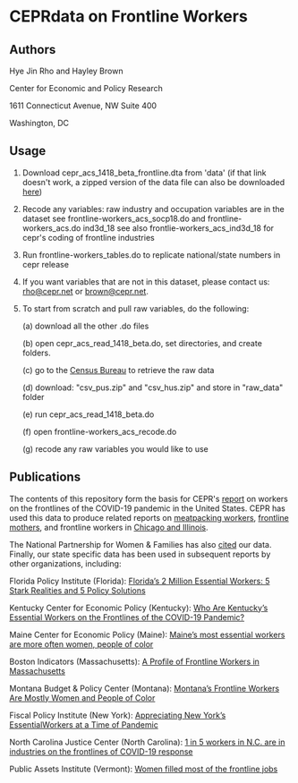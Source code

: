 # CEPRdata on Frontline Workers

## Authors

Hye Jin Rho and Hayley Brown

Center for Economic and Policy Research

1611 Connecticut Avenue, NW Suite 400

Washington, DC

## Usage

1. Download cepr_acs_1418_beta_frontline.dta from 'data' (if that link doesn't work, a zipped version of the data file can also be downloaded [here](http://ceprdata.org/wp-content/acs/data/cepr_acs_1418_beta_frontline.dta.zip))
2. Recode any variables: raw industry and occupation variables are in the dataset
see frontline-workers_acs_socp18.do and frontline-workers_acs.do ind3d_18
see also frontlie-workers_acs_ind3d_18 for cepr's coding of frontline industries
3. Run frontline-workers_tables.do to replicate national/state numbers in cepr release
4. If you want variables that are not in this dataset, please contact us:
rho@cepr.net or brown@cepr.net.
5. To start from scratch and pull raw variables, do the following:

    (a) download all the other .do files

    (b) open cepr_acs_read_1418_beta.do, set directories, and create folders. 

    (c) go to the [Census Bureau](https://www2.census.gov/programs-surveys/acs/data/pums/2018/5-Year/) to retrieve the raw data

    (d) download: "csv_pus.zip" and "csv_hus.zip" and store in "raw_data" folder

    (e) run cepr_acs_read_1418_beta.do

    (f) open frontline-workers_acs_recode.do

    (g) recode any raw variables you would like to use

## Publications
The contents of this repository form the basis for CEPR's 
[report](https://cepr.net/a-basic-demographic-profile-of-workers-in-frontline-industries/) on workers on the frontlines of the COVID-19 pandemic in the United States. 
CEPR has used this data to produce related reports on [meatpacking workers](https://cepr.net/meatpacking-workers-are-a-diverse-group-who-need-better-protections/), [frontline mothers](https://cepr.net/mothers-in-frontline-industries-deserve-better/), and frontline workers in [Chicago and Illinois](https://cepr.net/frontline-workers-chicago-and-illinois/). 

The National Partnership for Women & Families has also [cited](https://www.nationalpartnership.org/our-work/economic-justice/frontline-workers/) our data. Finally, our state specific data has been used in subsequent reports by other organizations, including:

Florida Policy Institute (Florida): [Florida’s 2 Million Essential Workers: 5 Stark Realities and 5 Policy Solutions](https://www.floridapolicy.org/posts/floridas-2-million-essential-workers-5-stark-realities-and-5-policy-solutions)

Kentucky Center for Economic Policy (Kentucky): [Who Are Kentucky’s Essential Workers on the Frontlines of the COVID-19 Pandemic?](https://kypolicy.org/who-are-kentuckys-essential-workers-on-the-frontlines-of-the-covid-19-pandemic/)

Maine Center for Economic Policy (Maine): [Maine’s most essential workers are more often women, people of color](https://mainebeacon.com/maines-most-essential-workers-are-more-often-women-people-of-color/)

Boston Indicators (Massachusetts): [A Profile of Frontline Workers in Massachusetts](https://www.bostonindicators.org/article-pages/2020/april/frontline_workers)

Montana Budget & Policy Center (Montana): [Montana’s Frontline Workers Are Mostly Women and People of Color](https://montanabudget.org/post/montanas-frontline-workers-are-mostly-women-and-people-of-color)
        
Fiscal Policy Institute (New York): [Appreciating New York’s EssentialWorkers at a Time of Pandemic](http://fiscalpolicy.org/wp-content/uploads/2020/04/Essential-Workers-Brief-Final.pdf)
        
North Carolina Justice Center (North Carolina): [1 in 5 workers in N.C. are in industries on the frontlines of COVID-19 response](https://www.ncjustice.org/publications/1-in-5-workers-in-n-c-are-in-industries-on-the-frontlines-of-covid-19-response/)
        
Public Assets Institute (Vermont): [Women filled most of the frontline jobs](https://publicassets.org/blog/women-filled-most-of-the-frontline-jobs/)
 

